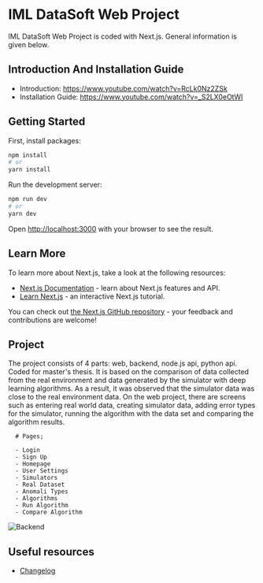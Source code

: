 # IML DataSoft Web Project

IML DataSoft Web Project is coded with Next.js. General information is given below.

## Introduction And Installation Guide

- Introduction: https://www.youtube.com/watch?v=RcLk0Nz2ZSk
- Installation Guide: https://www.youtube.com/watch?v=_S2LX0eOtWI

## Getting Started

First, install packages:

```bash
npm install
# or
yarn install
```

Run the development server:

```bash
npm run dev
# or
yarn dev
```

Open [http://localhost:3000](http://localhost:3000) with your browser to see the result.

## Learn More

To learn more about Next.js, take a look at the following resources:

- [Next.js Documentation](https://nextjs.org/docs) - learn about Next.js features and API.
- [Learn Next.js](https://nextjs.org/learn) - an interactive Next.js tutorial.

You can check out [the Next.js GitHub repository](https://github.com/vercel/next.js/) - your feedback and contributions are welcome!


## Project
The project consists of 4 parts: web, backend, node.js api, python api. Coded for master's thesis. It is based on the comparison of data collected from the real environment and data generated by the simulator with deep learning algorithms. As a result, it was observed that the simulator data was close to the real environment data. On the web project, there are screens such as entering real world data, creating simulator data, adding error types for the simulator, running the algorithm with the data set and comparing the algorithm results.

```
  # Pages;

  - Login
  - Sign Up
  - Homepage
  - User Settings
  - Simulators
  - Real Dataset
  - Anomali Types
  - Algorithms
  - Run Algorithm
  - Compare Algorithm
```


![Backend](https://github.com/AyberkCakar/iml-datasoft-nextjs-web/assets/38071168/54729b8d-82cd-4650-b8b9-2c01401571b1)



## Useful resources
* [Changelog](https://github.com/AyberkCakar/iml-datasoft-nextjs-web/blob/main/CHANGELOG.md)
